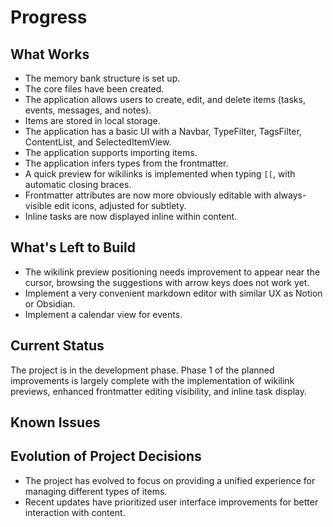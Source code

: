 # Progress

## What Works

- The memory bank structure is set up.
- The core files have been created.
- The application allows users to create, edit, and delete items (tasks, events, messages, and notes).
- Items are stored in local storage.
- The application has a basic UI with a Navbar, TypeFilter, TagsFilter, ContentList, and SelectedItemView.
- The application supports importing items.
- The application infers types from the frontmatter.
- A quick preview for wikilinks is implemented when typing `[[`, with automatic closing braces.
- Frontmatter attributes are now more obviously editable with always-visible edit icons, adjusted for subtlety.
- Inline tasks are now displayed inline within content.

## What's Left to Build

- The wikilink preview positioning needs improvement to appear near the cursor, browsing the suggestions with arrow keys does not work yet.
- Implement a very convenient markdown editor with similar UX as Notion or Obsidian.
- Implement a calendar view for events.

## Current Status

The project is in the development phase. Phase 1 of the planned improvements is largely complete with the implementation of wikilink previews, enhanced frontmatter editing visibility, and inline task display.

## Known Issues

## Evolution of Project Decisions

- The project has evolved to focus on providing a unified experience for managing different types of items.
- Recent updates have prioritized user interface improvements for better interaction with content.
